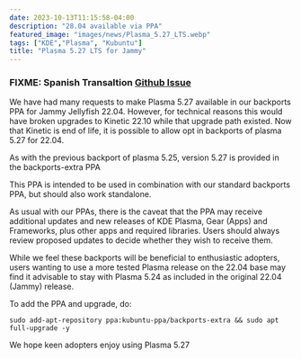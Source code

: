 ```yaml
---
date: 2023-10-13T11:15:58-04:00
description: "28.04 available via PPA"
featured_image: "images/news/Plasma_5.27_LTS.webp"
tags: ["KDE","Plasma", "Kubuntu"]
title: "Plasma 5.27 LTS for Jammy"
---
```


### FIXME: Spanish Transaltion [Github Issue](/link)

We have had many requests to make Plasma 5.27 available in our backports PPA for Jammy Jellyfish 22.04. However, for technical reasons this would have broken upgrades to Kinetic 22.10 while that upgrade path existed. Now that Kinetic is end of life, it is possible to allow opt in backports of plasma 5.27 for 22.04.

As with the previous backport of plasma 5.25, version 5.27 is provided in the backports-extra PPA

This PPA is intended to be used in combination with our standard backports PPA, but should also work standalone.

As usual with our PPAs, there is the caveat that the PPA may receive additional updates and new releases of KDE Plasma, Gear (Apps) and Frameworks, plus other apps and required libraries. Users should always review proposed updates to decide whether they wish to receive them.

While we feel these backports will be beneficial to enthusiastic adopters, users wanting to use a more tested Plasma release on the 22.04 base may find it advisable to stay with Plasma 5.24 as included in the original 22.04 (Jammy) release.

To add the PPA and upgrade, do:

```shell
sudo add-apt-repository ppa:kubuntu-ppa/backports-extra && sudo apt full-upgrade -y
```
We hope keen adopters enjoy using Plasma 5.27